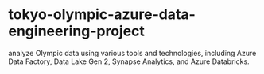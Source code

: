 # tokyo-olympic-azure-data-engineering-project
analyze Olympic data using various tools and technologies, including Azure Data Factory, Data Lake Gen 2, Synapse Analytics, and Azure Databricks.
